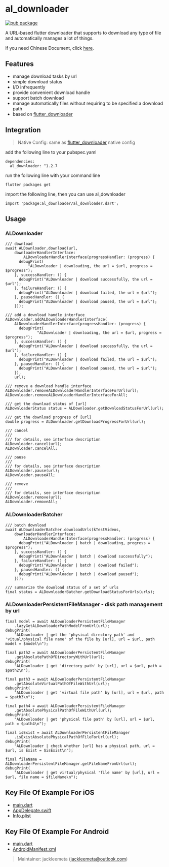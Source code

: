 # al_downloader

[![pub package](https://img.shields.io/pub/v/al_downloader.svg)](https://pub.dartlang.org/packages/al_downloader)

A URL-based flutter downloader that supports to download any type of file and automatically manages a lot of things.

If you need Chinese Document, click [here](README_CN.md).

## Features

* manage download tasks by url
* simple download status
* I/O infrequently
* provide convenient download handle
* support batch download
* manage automatically files without requiring to be specified a download path
* based on [flutter_downloader](https://pub.dev/packages/flutter_downloader)

## Integration

> Native Config: same as [flutter_downloader](https://pub.dev/packages/flutter_downloader) native config

add the following line to your pubspec.yaml

```
dependencies:
  al_downloader: ^1.2.7
```

run the following line with your command line
```
flutter packages get
```

import the following line, then you can use al_downloader
```
import 'package:al_downloader/al_downloader.dart';
```

## Usage

### ALDownloader

```
/// download
await ALDownloader.download(url,
    downloaderHandlerInterface:
        ALDownloaderHandlerInterface(progressHandler: (progress) {
      debugPrint(
          "ALDownloader | downloading, the url = $url, progress = $progress");
    }, successHandler: () {
      debugPrint("ALDownloader | download successfully, the url = $url");
    }, failureHandler: () {
      debugPrint("ALDownloader | download failed, the url = $url");
    }, pausedHandler: () {
      debugPrint("ALDownloader | download paused, the url = $url");
    }));
```

```
/// add a download handle interface
ALDownloader.addALDownloaderHandlerInterface(
    ALDownloaderHandlerInterface(progressHandler: (progress) {
      debugPrint(
              "ALDownloader | downloading, the url = $url, progress = $progress");
    }, successHandler: () {
      debugPrint("ALDownloader | download successfully, the url = $url");
    }, failureHandler: () {
      debugPrint("ALDownloader | download failed, the url = $url");
    }, pausedHandler: () {
      debugPrint("ALDownloader | download paused, the url = $url");
    }),
    url);
```

```
/// remove a download handle interface
ALDownloader.removeALDownloaderHandlerInterfaceForUrl(url);
ALDownloader.removeALDownloaderHandlerInterfaceForAll;
```

```
/// get the download status of [url]
ALDownloaderStatus status = ALDownloader.getDownloadStatusForUrl(url);
```

```
/// get the download progress of [url]
double progress = ALDownloader.getDownloadProgressForUrl(url);
```

```
/// cancel
///
/// for details, see interface description
ALDownloader.cancel(url);
ALDownloader.cancelAll;
```

```
/// pause
///
/// for details, see interface description
ALDownloader.pause(url);
ALDownloader.pauseAll;
```

```
/// remove
///
/// for details, see interface description
ALDownloader.remove(url);
ALDownloader.removeAll;
```

### ALDownloaderBatcher

```
/// batch download
await ALDownloaderBatcher.downloadUrls(kTestVideos,
    downloaderHandlerInterface:
        ALDownloaderHandlerInterface(progressHandler: (progress) {
      debugPrint("ALDownloader | batch | downloading, progress = $progress");
    }, successHandler: () {
      debugPrint("ALDownloader | batch | download successfully");
    }, failureHandler: () {
      debugPrint("ALDownloader | batch | download failed");
    }, pausedHandler: () {
      debugPrint("ALDownloader | batch | download paused");
    }));
```

```
/// summarize the download status of a set of urls
final status = ALDownloaderBatcher.getDownloadStatusForUrls(urls);
```

### ALDownloaderPersistentFileManager - disk path management by url

```
final model = await ALDownloaderPersistentFileManager
    .lazyGetALDownloaderPathModelFromUrl(url);
debugPrint(
    "ALDownloader | get the 'physical directory path' and 'vitual/physical file name' of the file by [url], url = $url, path model = $model\n");

final path2 = await ALDownloaderPersistentFileManager
    .getAbsolutePathOfDirectoryWithUrl(url);
debugPrint(
    "ALDownloader | get 'directory path' by [url], url = $url, path = $path2\n");

final path3 = await ALDownloaderPersistentFileManager
    .getAbsoluteVirtualPathOfFileWithUrl(url);
debugPrint(
    "ALDownloader | get 'virtual file path' by [url], url = $url, path = $path3\n");

final path4 = await ALDownloaderPersistentFileManager
    .getAbsolutePhysicalPathOfFileWithUrl(url);
debugPrint(
    "ALDownloader | get 'physical file path' by [url], url = $url, path = $path4\n");

final isExist = await ALDownloaderPersistentFileManager
    .isExistAbsolutePhysicalPathOfFileForUrl(url);
debugPrint(
    "ALDownloader | check whether [url] has a physical path, url = $url, is Exist = $isExist\n");

final fileName = ALDownloaderPersistentFileManager.getFileNameFromUrl(url);
debugPrint(
    "ALDownloader | get virtual/physical 'file name' by [url], url = $url, file name = $fileName\n");
```

## Key File Of Example For iOS

- [main.dart](https://github.com/jackleemeta/al_downloader_flutter/blob/master/example/lib/main.dart)
- [AppDelegate.swift](https://github.com/jackleemeta/al_downloader_flutter/blob/master/example/ios/Runner/AppDelegate.swift)
- [Info.plist](https://github.com/jackleemeta/al_downloader_flutter/blob/master/example/ios/Runner/Info.plist)

## Key File Of Example For Android

- [main.dart](https://github.com/jackleemeta/al_downloader_flutter/blob/master/example/lib/main.dart)
- [AndroidManifest.xml](https://github.com/jackleemeta/al_downloader_flutter/blob/master/example/android/app/src/main/AndroidManifest.xml)

> Maintainer: jackleemeta (jackleemeta@outlook.com)